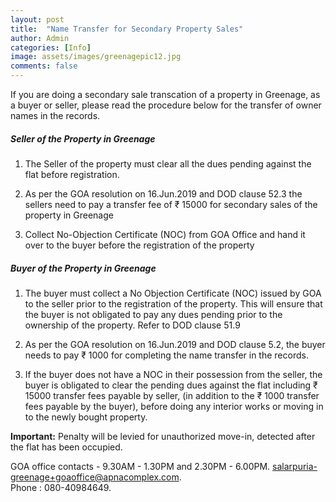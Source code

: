 ```yaml
---
layout: post
title:  "Name Transfer for Secondary Property Sales"
author: Admin
categories: [Info]
image: assets/images/greenagepic12.jpg
comments: false
---
```


If you are doing a secondary sale transcation of a property in Greenage, as a buyer or seller, please read the procedure below for the transfer of owner names in the records. 

##### Seller of the Property in Greenage

1. The Seller of the property must clear all the dues pending against the flat before registration. 

2. As per the GOA resolution on 16.Jun.2019 and DOD clause 52.3 the sellers need to pay a transfer fee of ₹ 15000 for secondary sales of the property in Greenage

3. Collect No-Objection Certificate (NOC) from GOA Office and hand it over to the buyer before the registration of the property


##### Buyer of the Property in Greenage

1. The buyer must collect a No Objection Certificate (NOC) issued by GOA to the seller prior to the registration of the property. This will ensure that the buyer is not obligated to pay any dues pending prior to the ownership of the property. Refer to DOD clause 51.9

2. As per the GOA resolution on 16.Jun.2019 and DOD clause 5.2, the buyer needs to pay  ₹ 1000 for completing the name transfer in the records.

3. If the buyer does not have a NOC in their possession from the seller, the buyer is obligated to clear the pending dues against the flat including  ₹ 15000 transfer fees payable by seller, (in addition to the ₹ 1000 transfer fees payable by the buyer), before doing any interior works or moving in to the newly bought property.


**Important:** Penalty will be levied for unauthorized move-in, detected after the flat has been occupied. 

GOA office contacts - 9.30AM - 1.30PM and 2.30PM - 6.00PM.  salarpuria-greenage+goaoffice@apnacomplex.com.  
Phone : 080-40984649.  
